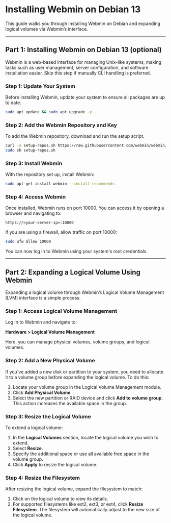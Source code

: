 # Installing Webmin on Debian 13

This guide walks you through installing Webmin on Debian and expanding logical volumes via Webmin’s interface.

---

## Part 1: Installing Webmin on Debian 13 (optional)

Webmin is a web-based interface for managing Unix-like systems, making tasks such as user management, server configuration, and software installation easier. Skip this step if manually CLI handling is preferred.

### Step 1: Update Your System

Before installing Webmin, update your system to ensure all packages are up to date.

```bash
sudo apt update && sudo apt upgrade -y
```

### Step 2: Add the Webmin Repository and Key

To add the Webmin repository, download and run the setup script.

```bash
curl -o setup-repos.sh https://raw.githubusercontent.com/webmin/webmin/master/setup-repos.sh
sudo sh setup-repos.sh
```

### Step 3: Install Webmin

With the repository set up, install Webmin:

```bash
sudo apt-get install webmin --install-recommends
```

### Step 4: Access Webmin

Once installed, Webmin runs on port 10000. You can access it by opening a browser and navigating to:

```
https://<your-server-ip>:10000
```

If you are using a firewall, allow traffic on port 10000:

```bash
sudo ufw allow 10000
```

You can now log in to Webmin using your system's root credentials.

---

## Part 2: Expanding a Logical Volume Using Webmin

Expanding a logical volume through Webmin’s Logical Volume Management (LVM) interface is a simple process.

### Step 1: Access Logical Volume Management

Log in to Webmin and navigate to:

**Hardware > Logical Volume Management**

Here, you can manage physical volumes, volume groups, and logical volumes.

### Step 2: Add a New Physical Volume

If you've added a new disk or partition to your system, you need to allocate it to a volume group before expanding the logical volume. To do this:
1. Locate your volume group in the Logical Volume Management module.
2. Click **Add Physical Volume**.
3. Select the new partition or RAID device and click **Add to volume group**. This action increases the available space in the group.

### Step 3: Resize the Logical Volume

To extend a logical volume:
1. In the **Logical Volumes** section, locate the logical volume you wish to extend.
2. Select **Resize**.
3. Specify the additional space or use all available free space in the volume group.
4. Click **Apply** to resize the logical volume.

### Step 4: Resize the Filesystem

After resizing the logical volume, expand the filesystem to match:
1. Click on the logical volume to view its details.
2. For supported filesystems like ext2, ext3, or ext4, click **Resize Filesystem**. The filesystem will automatically adjust to the new size of the logical volume.

